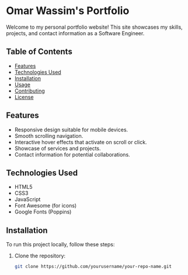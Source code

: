 # Omar Wassim's Portfolio

Welcome to my personal portfolio website! This site showcases my skills, projects, and contact information as a Software Engineer.

## Table of Contents

- [Features](#features)
- [Technologies Used](#technologies-used)
- [Installation](#installation)
- [Usage](#usage)
- [Contributing](#contributing)
- [License](#license)

## Features

- Responsive design suitable for mobile devices.
- Smooth scrolling navigation.
- Interactive hover effects that activate on scroll or click.
- Showcase of services and projects.
- Contact information for potential collaborations.

## Technologies Used

- HTML5
- CSS3
- JavaScript
- Font Awesome (for icons)
- Google Fonts (Poppins)

## Installation

To run this project locally, follow these steps:

1. Clone the repository:
   ```bash
   git clone https://github.com/yourusername/your-repo-name.git
